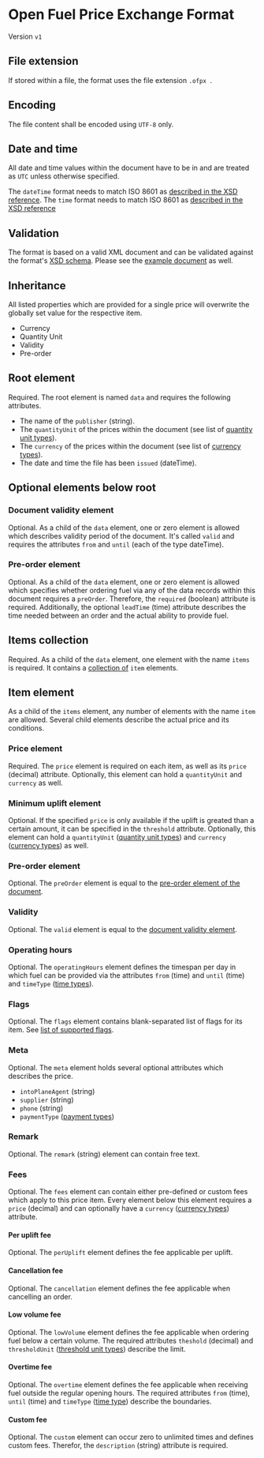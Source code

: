 # Open Fuel Price Exchange Format

Version `v1`

## File extension

If stored within a file, the format uses the file extension `.ofpx `.

## Encoding

The file content shall be encoded using `UTF-8` only.

## Date and time

All date and time values within the document have to be in and are treated as `UTC` unless otherwise specified.

The `dateTime` format needs to match ISO 8601 as [described in the XSD reference](https://www.w3.org/TR/xmlschema-2/#dateTime).
The `time` format needs to match ISO 8601 as [described in the XSD reference](https://www.w3.org/TR/xmlschema-2/#time)

## Validation

The format is based on a valid XML document and can be validated against the format's [XSD schema](schema.xsd).
Please see the [example document](example.ofpx) as well.

## Inheritance

All listed properties which are provided for a single price will overwrite the globally set value for the respective item.

- Currency
- Quantity Unit
- Validity
- Pre-order

## Root element

Required. The root element is named `data` and requires the following attributes.

- The name of the `publisher` (string).
- The `quantityUnit` of the prices within the document (see list of [quantity unit types](enums.md#quantity-unit-type)).
- The `currency` of the prices within the document (see list of [currency types](enums.md#currency-type)).
- The date and time the file has been `issued` (dateTime).

## Optional elements below root

### Document validity element

Optional. As a child of the `data` element, one or zero element is allowed which describes validity period of the document. It's called `valid` and requires the attributes `from` and `until` (each of the type dateTime).

### Pre-order element

Optional. As a child of the `data` element, one or zero element is allowed which specifies whether ordering fuel via any of the data records within this document requires a `preOrder`. Therefore, the `required` (boolean) attribute is required. Additionally, the optional `leadTime` (time) attribute describes the time needed between an order and the actual ability to provide fuel.

## Items collection

Required. As a child of the `data` element, one element with the name `items` is required. It contains a [collection of](#item-element) `item` elements.

## Item element

As a child of the `items` element, any number of elements with the name `item` are allowed. Several child elements describe the actual price and its conditions.

### Price element

Required. The `price` element is required on each item, as well as its `price` (decimal) attribute. Optionally, this element can hold a `quantityUnit` and `currency` as well.

### Minimum uplift element

Optional. If the specified `price` is only available if the uplift is greated than a certain amount, it can be specified in the `threshold` attribute. Optionally, this element can hold a `quantityUnit` ([quantity unit types](enums.md#quantity-unit-type)) and `currency` ([currency types](enums.md#currency-type)) as well.

### Pre-order element

Optional. The `preOrder` element is equal to the [pre-order element of the document](#pre-order-element).

### Validity

Optional. The `valid` element is equal to the [document validity element](#document-validity-element).

### Operating hours

Optional. The `operatingHours` element defines the timespan per day in which fuel can be provided via the attributes `from` (time) and `until` (time) and `timeType` ([time types](enums.md#time-type)).

### Flags

Optional. The `flags` element contains blank-separated list of flags for its item. See [list of supported flags](enums.md#flags).

### Meta

Optional. The `meta` element holds several optional attributes which describes the price.

- `intoPlaneAgent` (string)
- `supplier` (string)
- `phone` (string)
- `paymentType` ([payment types](enums.md#payment-type))

### Remark

Optional. The `remark` (string) element can contain free text.

### Fees

Optional. The `fees` element can contain either pre-defined or custom fees which apply to this price item. Every element below this element requires a `price` (decimal) and can optionally have a `currency` ([currency types](enums.md#currency-type)) attribute.

#### Per uplift fee

Optional. The `perUplift` element defines the fee applicable per uplift.

#### Cancellation fee

Optional. The `cancellation` element defines the fee applicable when cancelling an order.

#### Low volume fee

Optional. The `lowVolume` element defines the fee applicable when ordering fuel below a certain volume. The required attributes `theshold` (decimal) and `thresholdUnit` ([threshold unit types](enums.md#quantity-unit-type)) describe the limit.

#### Overtime fee

Optional. The `overtime` element defines the fee applicable when receiving fuel outside the regular opening hours. The required attributes `from` (time), `until` (time) and `timeType` ([time type](enums.md#time-type)) describe the boundaries.

#### Custom fee

Optional. The `custom` element can occur zero to unlimited times and defines custom fees. Therefor, the `description` (string) attribute is required.